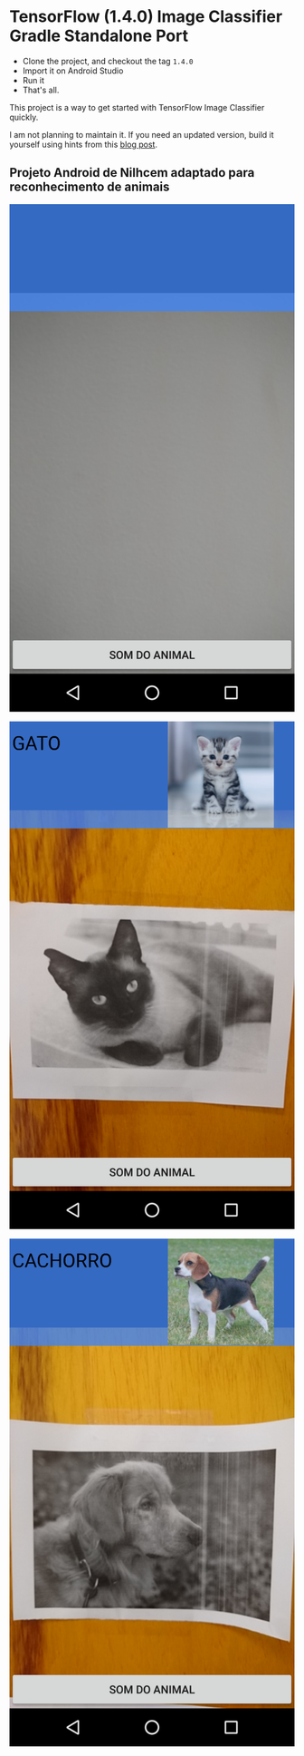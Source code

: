# TensorFlow (1.4.0) Image Classifier Gradle Standalone Port

- Clone the project, and checkout the tag `1.4.0`
- Import it on Android Studio
- Run it
- That's all.

This project is a way to get started with TensorFlow Image Classifier quickly.

I am not planning to maintain it. If you need an updated version, build it yourself using hints from this [blog post][blog-post].

[blog-post]: http://nilhcem.com/android/custom-tensorflow-classifier

## Projeto Android de Nilhcem adaptado para reconhecimento de animais

![alt text](https://github.com/MarlonWSantos/tensorflow-classifier-android/blob/master/prints/tela-inicial.png?raw=true "Tela Inicial")

![alt text](https://github.com/MarlonWSantos/tensorflow-classifier-android/blob/master/prints/reconhecimento-gato.png?raw=true "Reconhecimento da imagem de um gato")

![alt text](https://github.com/MarlonWSantos/tensorflow-classifier-android/blob/master/prints/reconhecimento-cachorro.png?raw=true "Reconhecimento da imagem de um cão")
